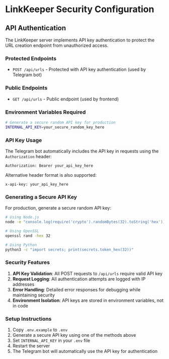 # LinkKeeper Security Configuration

## API Authentication

The LinkKeeper server implements API key authentication to protect the URL creation endpoint from unauthorized access.

### Protected Endpoints

- `POST /api/urls` - Protected with API key authentication (used by Telegram bot)

### Public Endpoints  

- `GET /api/urls` - Public endpoint (used by frontend)

### Environment Variables Required

```bash
# Generate a secure random API key for production
INTERNAL_API_KEY=your_secure_random_key_here
```

### API Key Usage

The Telegram bot automatically includes the API key in requests using the `Authorization` header:

```
Authorization: Bearer your_api_key_here
```

Alternative header format is also supported:
```
x-api-key: your_api_key_here
```

### Generating a Secure API Key

For production, generate a secure random API key:

```bash
# Using Node.js
node -e "console.log(require('crypto').randomBytes(32).toString('hex'))"

# Using OpenSSL
openssl rand -hex 32

# Using Python
python3 -c "import secrets; print(secrets.token_hex(32))"
```

### Security Features

1. **API Key Validation**: All POST requests to `/api/urls` require valid API key
2. **Request Logging**: All authentication attempts are logged with IP addresses
3. **Error Handling**: Detailed error responses for debugging while maintaining security
4. **Environment Isolation**: API keys are stored in environment variables, not in code

### Setup Instructions

1. Copy `.env.example` to `.env`
2. Generate a secure API key using one of the methods above
3. Set `INTERNAL_API_KEY` in your `.env` file
4. Restart the server
5. The Telegram bot will automatically use the API key for authentication 